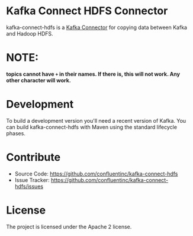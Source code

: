 # Kafka Connect HDFS Connector

kafka-connect-hdfs is a [Kafka Connector](http://kafka.apache.org/090/documentation.html#connect)
for copying data between Kafka and Hadoop HDFS.

# NOTE: 
 
**topics cannot have `+` in their names. If there is, this will not work. Any other character will work.** 

# Development

To build a development version you'll need a recent version of Kafka. You can build
kafka-connect-hdfs with Maven using the standard lifecycle phases.


# Contribute

- Source Code: https://github.com/confluentinc/kafka-connect-hdfs
- Issue Tracker: https://github.com/confluentinc/kafka-connect-hdfs/issues


# License

The project is licensed under the Apache 2 license.

